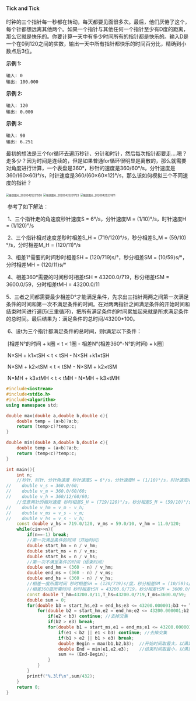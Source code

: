 #### Tick and Tick

​	时钟的三个指针每一秒都在转动，每天都要见面很多次。最后，他们厌倦了这个，每个针都想远离其他两个。如果一个指针与其他任何一个指针至少有D度的距离，那么它就是快乐的。你要计算一天中有多少时间所有的指针都是快乐的。输入D是一个在0到120之间的实数，输出一天中所有指针都快乐的时间百分比，精确到小数点后3位。

**示例 1:**

```
输入: 0
输出: 100.000 
```

**示例 2:**

```
输入: 120
输出: 0.000 
```

**示例 3:**

```
输入: 90
输出: 6.251
```

​		最初的想法是三个for循环去遍历秒针、分针和时针，然后每次指针都要走....嗯？走多少？因为时间是连续的，但是如果普通for循环很明显是离散的，那么就需要对角度进行计算，一个表盘是360°，秒针的速度是360/60°/s，分针速度是360/(60×60)°/s，时针速度是360/(60×60×12)°/s，那么该如何模拟三个不同速度的指针？

<img src="C:\Users\Dell\Desktop\algorithm\algorithm-record\微信图片_20200425231558.png" alt="微信图片_20200425231558" style="zoom: 50%;" />

<img src="C:\Users\Dell\Desktop\algorithm\algorithm-record\微信图片_20200425231723.png" alt="微信图片_20200425231723" style="zoom:50%;" />

<img src="C:\Users\Dell\Desktop\algorithm\algorithm-record\微信图片_20200425231811.png" alt="微信图片_20200425231811" style="zoom: 50%;" />

​	参考了如下解法：

​	1、三个指针走的角速度秒针速度S = 6°/s，分针速度M = (1/10)°/s，时针速度H = (1/120)°/s

​	2、三个指针相对速度差秒时相差S_H = (719/120)°/s，秒分相差S_M = (59/10)°/s，分时相差M_H = (120/11)°/s

​	3、相差1°需要的时间秒时相差SH = (120/719)s/°，秒分相差SM = (10/59)s/°，分时相差MH = (120/11)s/°

​	4、相差360°需要的时间秒时相差tSH = 43200.0/719，秒分相差tSM = 3600.0/59，分时相差tMH = 43200.0/11

​	5、三者之间都需要最少相差D°才能满足条件，先求出三指针两两之间第一次满足条件的时间和第一次不满足条件的时间。在对两两指针之间满足条件的开始时间和结束时间进行遍历(三重循环)，把所有满足条件的时间累加起来就是所求满足条件的总时间。最后结果为：满足条件的总时间/43200*100。

​	6、设t为三个指针都满足条件的总时间，则t满足以下条件：

​	[相差N°的时间 + k圈 < t < 1圈 - 相差N°(相差360°-N°的时间) + k圈]

​	N×SH + k1×tSH < t < tSH - N×SH +k1×tSH

​	N×SM + k2×tSM < t < tSM - N×SM + k2×tSM

​	N×MH + k3×tMH < t < tMH - N×MH + k3×tMH

```c++
#include<iostream>
#include<stdio.h>
#include<algorithm>
using namespace std;

double max(double a,double b,double c){
    double temp = (a>b)?a:b;
    return (temp>c)?temp:c;
}

double min(double a,double b,double c){
    double temp = (a<b)?a:b;
    return (temp<c)?temp:c;
}

int main(){
    int n;
    //秒针、时针、分针角速度 秒针速度S = 6°/s，分针速度M = (1/10)°/s，时针速度H = (1/120)°/s
//    double v_s = 360.0/60;
//    double v_m = 360.0/60/60;
//    double v_h = 360/12/60/60;
    //任意两针的相对速度 秒时相差S_H = (719/120)°/s，秒分相差S_M = (59/10)°/s，分时相差M_H = (120/11)°/s
//    double v_hm = v_m - v_h;
//    double v_ms = v_s - v_m;                                                          
//    double v_hs = v_s - v_h;
    const double v_hs = 719.0/120, v_ms = 59.0/10, v_hm = 11.0/120;
    while(cin>>n){
        if(n==-1) break;
        //第一次满足条件的时间（开始时间）
        double start_hm = n / v_hm;
        double start_ms = n / v_ms;
        double start_hs = n / v_hs;
        //第一次不满足条件的时间（结束时间）
        double end_hm = (360 - n) / v_hm;
        double end_ms = (360 - n) / v_ms;
        double end_hs = (360 - n) / v_hs;
        //相差一度所需时间 秒时相差SH = (120/719)s/度，秒分相差SM = (10/59)s/度，分时相差MH = (120/11)s/度
        //相差360度所需时间 秒时相差tSH = 43200.0/719，秒分相差tSM = 3600.0/59，分时相差tMH = 43200.0/11
        const double T_hm=43200.0/11,T_hs=43200.0/719,T_ms=3600.0/59;
        double sum = 0;
        for(double b3 = start_hs,e3 = end_hs;e3 <= 43200.000001;b3 += T_hs,e3 += T_hs){
            for(double b2 = start_hm,e2 = end_hm;e2 <= 43200.000001;b2 += T_hm,e2 += T_hm){
                if(e2 < b3) continue; //去掉交集
                if(b2 > e3) break;
                for(double b1 = start_ms,e1 = end_ms;e1 <= 43200.000001;b1 += T_ms,e1 += T_ms){
                    if(e1 < b2 || e1 < b3) continue; //去掉交集
                    if(b1 > e2 || b1 > e3) break;
                    double Begin = max(b1,b2,b3);  //开始时间取最大，以满足全部要求
                    double End = min(e1,e2,e3);    //结束时间取最小，以满足全部要求
                    sum += (End-Begin);
                }
            }
        }
        printf("%.3lf\n",sum/432);
    }
    return 0;
}
```

